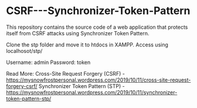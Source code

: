 # CSRF---Synchronizer-Token-Pattern
This repository contains the source code of a web application that protects itself from CSRF attacks using Synchronizer Token Pattern.


Clone the stp folder and move it to htdocs in XAMPP.
Access using localhosot/stp/

Username: admin
Password: token

Read More:
  Cross-Site Request Forgery (CSRF) - https://mysnowfrostpersonal.wordpress.com/2019/10/11/cross-site-request-forgery-csrf/
  Synchronizer Token Pattern (STP) - https://mysnowfrostpersonal.wordpress.com/2019/10/11/synchronizer-token-pattern-stp/
